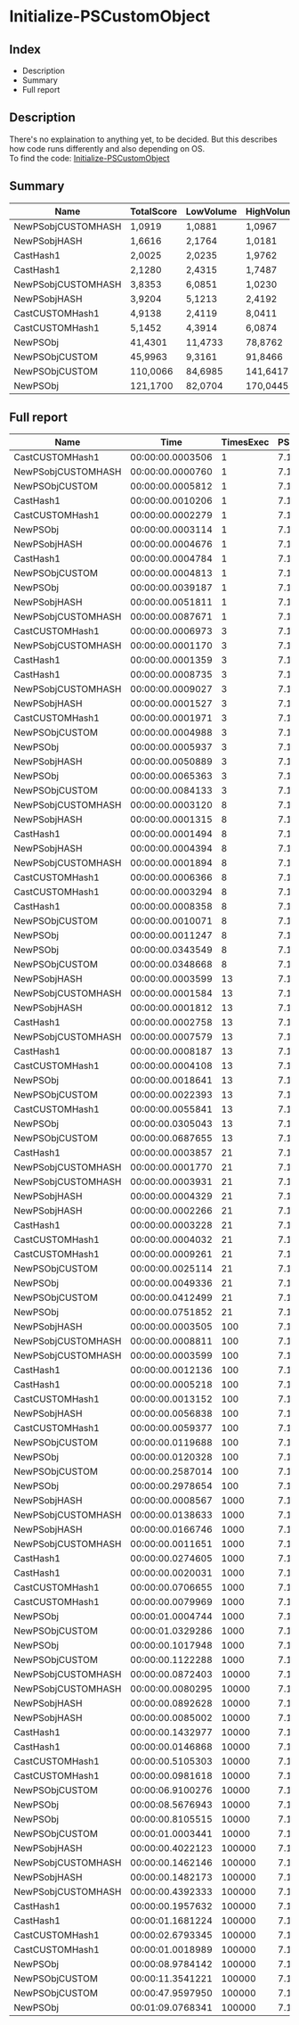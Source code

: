 # Initialize-PSCustomObject
## Index
- Description
- Summary
- Full report
## Description
There's no explaination to anything yet, to be decided. But this describes how code runs differently and also depending on OS.<br/>
To find the code: [Initialize-PSCustomObject](/PerformanceTests/Initialize-PSCustomObject.ps1 )
## Summary
|Name|TotalScore|LowVolume|HighVolume|Assert|OS|
|---|---|---|---|---|---|
|NewPSobjCUSTOMHASH|1,0919|1,0881|1,0967|False|Win|
|NewPSobjHASH|1,6616|2,1764|1,0181|False|Win|
|CastHash1|2,0025|2,0235|1,9762|True|Mac|
|CastHash1|2,1280|2,4315|1,7487|False|Win|
|NewPSobjCUSTOMHASH|3,8353|6,0851|1,0230|True|Mac|
|NewPSobjHASH|3,9204|5,1213|2,4192|True|Mac|
|CastCUSTOMHash1|4,9138|2,4119|8,0411|True|Win|
|CastCUSTOMHash1|5,1452|4,3914|6,0874|True|Mac|
|NewPSObj|41,4301|11,4733|78,8762|True|Win|
|NewPSObjCUSTOM|45,9963|9,3161|91,8466|True|Win|
|NewPSObjCUSTOM|110,0066|84,6985|141,6417|True|Mac|
|NewPSObj|121,1700|82,0704|170,0445|True|Mac|
## Full report
|Name|Time|TimesExec|PSVersion|CLR|WorkSet|Total|Assert|Max|Min|Samples|Score|OS|
|---|---|---|---|---|---|---|---|---|---|---|---|---|
|CastCUSTOMHash1|00:00:00.0003506|1|7.1.4|CoreCLR|4096|00:00:00.0024541|True|00:00:00.0016320|00:00:00.0000993|7|1|Mac|
|NewPSobjCUSTOMHASH|00:00:00.0000760|1|7.1.4|CoreCLR|0|00:00:00.0005319|False|00:00:00.0004360|00:00:00.0000151|7|1|Win|
|NewPSObjCUSTOM|00:00:00.0005812|1|7.1.4|CoreCLR|24576|00:00:00.0040684|True|00:00:00.0014246|00:00:00.0003580|7|1,6577296063890474|Mac|
|CastHash1|00:00:00.0010206|1|7.1.4|CoreCLR|434176|00:00:00.0071443|True|00:00:00.0066687|00:00:00.0000674|7|2,9110096976611524|Mac|
|CastCUSTOMHash1|00:00:00.0002279|1|7.1.4|CoreCLR|57344|00:00:00.0015956|True|00:00:00.0012986|00:00:00.0000388|7|2,998684210526316|Win|
|NewPSObj|00:00:00.0003114|1|7.1.4|CoreCLR|0|00:00:00.0021801|True|00:00:00.0011407|00:00:00.0001484|7|4,097368421052631|Win|
|NewPSobjHASH|00:00:00.0004676|1|7.1.4|CoreCLR|20480|00:00:00.0032734|False|00:00:00.0031109|00:00:00.0000191|7|6,152631578947369|Win|
|CastHash1|00:00:00.0004784|1|7.1.4|CoreCLR|8192|00:00:00.0033490|False|00:00:00.0031644|00:00:00.0000249|7|6,294736842105263|Win|
|NewPSObjCUSTOM|00:00:00.0004813|1|7.1.4|CoreCLR|262144|00:00:00.0033691|True|00:00:00.0024836|00:00:00.0001300|7|6,332894736842105|Win|
|NewPSObj|00:00:00.0039187|1|7.1.4|CoreCLR|229376|00:00:00.0274311|True|00:00:00.0231420|00:00:00.0005358|7|11,177124928693669|Mac|
|NewPSobjHASH|00:00:00.0051811|1|7.1.4|CoreCLR|118784|00:00:00.0362675|True|00:00:00.0358552|00:00:00.0000504|7|14,77780946948089|Mac|
|NewPSobjCUSTOMHASH|00:00:00.0087671|1|7.1.4|CoreCLR|28672|00:00:00.0613700|True|00:00:00.0608978|00:00:00.0000748|7|25,005989731888192|Mac|
|CastCUSTOMHash1|00:00:00.0006973|3|7.1.4|CoreCLR|0|00:00:00.0048810|True|00:00:00.0030956|00:00:00.0002362|7|1|Mac|
|NewPSobjCUSTOMHASH|00:00:00.0001170|3|7.1.4|CoreCLR|0|00:00:00.0008193|False|00:00:00.0005675|00:00:00.0000383|7|1|Win|
|CastHash1|00:00:00.0001359|3|7.1.4|CoreCLR|0|00:00:00.0009515|False|00:00:00.0006347|00:00:00.0000432|7|1,1615384615384616|Win|
|CastHash1|00:00:00.0008735|3|7.1.4|CoreCLR|24576|00:00:00.0061144|True|00:00:00.0050469|00:00:00.0001552|7|1,2526889430661121|Mac|
|NewPSobjCUSTOMHASH|00:00:00.0009027|3|7.1.4|CoreCLR|40960|00:00:00.0063187|True|00:00:00.0026582|00:00:00.0001640|7|1,294564749749032|Mac|
|NewPSobjHASH|00:00:00.0001527|3|7.1.4|CoreCLR|4096|00:00:00.0010690|False|00:00:00.0007716|00:00:00.0000446|7|1,3051282051282052|Win|
|CastCUSTOMHash1|00:00:00.0001971|3|7.1.4|CoreCLR|0|00:00:00.0013800|True|00:00:00.0008146|00:00:00.0000840|7|1,6846153846153846|Win|
|NewPSObjCUSTOM|00:00:00.0004988|3|7.1.4|CoreCLR|0|00:00:00.0034918|True|00:00:00.0012291|00:00:00.0003384|7|4,263247863247863|Win|
|NewPSObj|00:00:00.0005937|3|7.1.4|CoreCLR|0|00:00:00.0041557|True|00:00:00.0012513|00:00:00.0004231|7|5,074358974358974|Win|
|NewPSobjHASH|00:00:00.0050889|3|7.1.4|CoreCLR|28672|00:00:00.0356226|True|00:00:00.0346682|00:00:00.0001255|7|7,298006596873655|Mac|
|NewPSObj|00:00:00.0065363|3|7.1.4|CoreCLR|0|00:00:00.0457543|True|00:00:00.0366161|00:00:00.0011597|7|9,373727233615373|Mac|
|NewPSObjCUSTOM|00:00:00.0084133|3|7.1.4|CoreCLR|61440|00:00:00.0588929|True|00:00:00.0445617|00:00:00.0013664|7|12,065538505664707|Mac|
|NewPSobjCUSTOMHASH|00:00:00.0003120|8|7.1.4|CoreCLR|24576|00:00:00.0021843|True|00:00:00.0011171|00:00:00.0001466|7|1|Mac|
|NewPSobjHASH|00:00:00.0001315|8|7.1.4|CoreCLR|0|00:00:00.0009202|False|00:00:00.0006003|00:00:00.0000482|7|1|Win|
|CastHash1|00:00:00.0001494|8|7.1.4|CoreCLR|4096|00:00:00.0010455|False|00:00:00.0005710|00:00:00.0000695|7|1,1361216730038022|Win|
|NewPSobjHASH|00:00:00.0004394|8|7.1.4|CoreCLR|253952|00:00:00.0030756|True|00:00:00.0014350|00:00:00.0001793|7|1,4083333333333334|Mac|
|NewPSobjCUSTOMHASH|00:00:00.0001894|8|7.1.4|CoreCLR|40960|00:00:00.0013259|False|00:00:00.0008199|00:00:00.0000716|7|1,4403041825095058|Win|
|CastCUSTOMHash1|00:00:00.0006366|8|7.1.4|CoreCLR|0|00:00:00.0044559|True|00:00:00.0014749|00:00:00.0003890|7|2,0403846153846152|Mac|
|CastCUSTOMHash1|00:00:00.0003294|8|7.1.4|CoreCLR|8192|00:00:00.0023057|True|00:00:00.0010422|00:00:00.0001870|7|2,5049429657794677|Win|
|CastHash1|00:00:00.0008358|8|7.1.4|CoreCLR|847872|00:00:00.0058504|True|00:00:00.0047227|00:00:00.0001526|7|2,6788461538461537|Mac|
|NewPSObjCUSTOM|00:00:00.0010071|8|7.1.4|CoreCLR|4096|00:00:00.0070497|True|00:00:00.0016155|00:00:00.0008747|7|7,658555133079848|Win|
|NewPSObj|00:00:00.0011247|8|7.1.4|CoreCLR|8192|00:00:00.0078728|True|00:00:00.0018957|00:00:00.0008200|7|8,552851711026616|Win|
|NewPSObj|00:00:00.0343549|8|7.1.4|CoreCLR|671744|00:00:00.2404846|True|00:00:00.0680282|00:00:00.0023036|7|110,11185897435898|Mac|
|NewPSObjCUSTOM|00:00:00.0348668|8|7.1.4|CoreCLR|147456|00:00:00.2440675|True|00:00:00.1000155|00:00:00.0035868|7|111,75256410256411|Mac|
|NewPSobjHASH|00:00:00.0003599|13|7.1.4|CoreCLR|20480|00:00:00.0025196|True|00:00:00.0012138|00:00:00.0002026|7|1|Mac|
|NewPSobjCUSTOMHASH|00:00:00.0001584|13|7.1.4|CoreCLR|0|00:00:00.0011089|False|00:00:00.0006526|00:00:00.0000712|7|1|Win|
|NewPSobjHASH|00:00:00.0001812|13|7.1.4|CoreCLR|4096|00:00:00.0012683|False|00:00:00.0007981|00:00:00.0000716|7|1,143939393939394|Win|
|CastHash1|00:00:00.0002758|13|7.1.4|CoreCLR|0|00:00:00.0019305|False|00:00:00.0009528|00:00:00.0001543|7|1,7411616161616161|Win|
|NewPSobjCUSTOMHASH|00:00:00.0007579|13|7.1.4|CoreCLR|12288|00:00:00.0053050|True|00:00:00.0033844|00:00:00.0001019|7|2,105862739649903|Mac|
|CastHash1|00:00:00.0008187|13|7.1.4|CoreCLR|4096|00:00:00.0057311|True|00:00:00.0030100|00:00:00.0001049|7|2,2747985551542094|Mac|
|CastCUSTOMHash1|00:00:00.0004108|13|7.1.4|CoreCLR|4096|00:00:00.0028754|True|00:00:00.0010539|00:00:00.0002824|7|2,5934343434343434|Win|
|NewPSObj|00:00:00.0018641|13|7.1.4|CoreCLR|0|00:00:00.0130485|True|00:00:00.0024939|00:00:00.0015652|7|11,768308080808081|Win|
|NewPSObjCUSTOM|00:00:00.0022393|13|7.1.4|CoreCLR|0|00:00:00.0156753|True|00:00:00.0028942|00:00:00.0016348|7|14,13699494949495|Win|
|CastCUSTOMHash1|00:00:00.0055841|13|7.1.4|CoreCLR|8192|00:00:00.0390884|True|00:00:00.0339273|00:00:00.0004539|7|15,515698805223673|Mac|
|NewPSObj|00:00:00.0305043|13|7.1.4|CoreCLR|368640|00:00:00.2135299|True|00:00:00.0844375|00:00:00.0033295|7|84,75771047513199|Mac|
|NewPSObjCUSTOM|00:00:00.0687655|13|7.1.4|CoreCLR|61440|00:00:00.4813586|True|00:00:00.1802927|00:00:00.0059703|7|191,0683523200889|Mac|
|CastHash1|00:00:00.0003857|21|7.1.4|CoreCLR|0|00:00:00.0027000|True|00:00:00.0012560|00:00:00.0002192|7|1|Mac|
|NewPSobjCUSTOMHASH|00:00:00.0001770|21|7.1.4|CoreCLR|0|00:00:00.0012391|False|00:00:00.0006320|00:00:00.0000960|7|1|Win|
|NewPSobjCUSTOMHASH|00:00:00.0003931|21|7.1.4|CoreCLR|12288|00:00:00.0027514|True|00:00:00.0012935|00:00:00.0002242|7|1,0191858957739175|Mac|
|NewPSobjHASH|00:00:00.0004329|21|7.1.4|CoreCLR|0|00:00:00.0030300|True|00:00:00.0017970|00:00:00.0001032|7|1,1223749027741767|Mac|
|NewPSobjHASH|00:00:00.0002266|21|7.1.4|CoreCLR|0|00:00:00.0015864|False|00:00:00.0009135|00:00:00.0001018|7|1,280225988700565|Win|
|CastHash1|00:00:00.0003228|21|7.1.4|CoreCLR|4096|00:00:00.0022593|False|00:00:00.0013421|00:00:00.0001404|7|1,823728813559322|Win|
|CastCUSTOMHash1|00:00:00.0004032|21|7.1.4|CoreCLR|4096|00:00:00.0028221|True|00:00:00.0009849|00:00:00.0002568|7|2,2779661016949153|Win|
|CastCUSTOMHash1|00:00:00.0009261|21|7.1.4|CoreCLR|40960|00:00:00.0064827|True|00:00:00.0020973|00:00:00.0005766|7|2,401088929219601|Mac|
|NewPSObjCUSTOM|00:00:00.0025114|21|7.1.4|CoreCLR|0|00:00:00.0175796|True|00:00:00.0033805|00:00:00.0022659|7|14,188700564971752|Win|
|NewPSObj|00:00:00.0049336|21|7.1.4|CoreCLR|393216|00:00:00.0345349|True|00:00:00.0187983|00:00:00.0021887|7|27,873446327683617|Win|
|NewPSObjCUSTOM|00:00:00.0412499|21|7.1.4|CoreCLR|106496|00:00:00.2887495|True|00:00:00.1093060|00:00:00.0061504|7|106,94814622763806|Mac|
|NewPSObj|00:00:00.0751852|21|7.1.4|CoreCLR|-1597440|00:00:00.5262967|True|00:00:00.1795012|00:00:00.0070766|7|194,93181228934404|Mac|
|NewPSobjHASH|00:00:00.0003505|100|7.1.4|CoreCLR|0|00:00:00.0024537|False|00:00:00.0008823|00:00:00.0001009|7|1|Win|
|NewPSobjCUSTOMHASH|00:00:00.0008811|100|7.1.4|CoreCLR|16384|00:00:00.0061679|True|00:00:00.0023388|00:00:00.0002874|7|1|Mac|
|NewPSobjCUSTOMHASH|00:00:00.0003599|100|7.1.4|CoreCLR|135168|00:00:00.0025192|False|00:00:00.0008565|00:00:00.0001105|7|1,0268188302425107|Win|
|CastHash1|00:00:00.0012136|100|7.1.4|CoreCLR|20480|00:00:00.0084952|True|00:00:00.0054260|00:00:00.0003807|7|1,3773691975939166|Mac|
|CastHash1|00:00:00.0005218|100|7.1.4|CoreCLR|3158016|00:00:00.0036524|False|00:00:00.0010277|00:00:00.0004104|7|1,4887303851640514|Win|
|CastCUSTOMHash1|00:00:00.0013152|100|7.1.4|CoreCLR|2596864|00:00:00.0092064|True|00:00:00.0019256|00:00:00.0010878|7|3,7523537803138374|Win|
|NewPSobjHASH|00:00:00.0056838|100|7.1.4|CoreCLR|4505600|00:00:00.0397867|True|00:00:00.0306080|00:00:00.0003555|7|6,450800136193394|Mac|
|CastCUSTOMHash1|00:00:00.0059377|100|7.1.4|CoreCLR|49152|00:00:00.0415638|True|00:00:00.0287152|00:00:00.0014290|7|6,738962660310975|Mac|
|NewPSObjCUSTOM|00:00:00.0119688|100|7.1.4|CoreCLR|937984|00:00:00.0837816|True|00:00:00.0143309|00:00:00.0101330|7|34,147788873038515|Win|
|NewPSObj|00:00:00.0120328|100|7.1.4|CoreCLR|1757184|00:00:00.0842297|True|00:00:00.0207696|00:00:00.0095697|7|34,33038516405136|Win|
|NewPSObjCUSTOM|00:00:00.2587014|100|7.1.4|CoreCLR|65536|00:00:01.8109099|True|00:00:00.3560412|00:00:00.1245690|7|293,61184882533195|Mac|
|NewPSObj|00:00:00.2978654|100|7.1.4|CoreCLR|3993600|00:00:02.0850579|True|00:00:00.7970077|00:00:00.1562182|7|338,0608330495971|Mac|
|NewPSobjHASH|00:00:00.0008567|1000|7.1.4|CoreCLR|12288|00:00:00.0059966|False|00:00:00.0030001|00:00:00.0004801|7|1|Win|
|NewPSobjCUSTOMHASH|00:00:00.0138633|1000|7.1.4|CoreCLR|16384|00:00:00.0970433|True|00:00:00.0338334|00:00:00.0021076|7|1|Mac|
|NewPSobjHASH|00:00:00.0166746|1000|7.1.4|CoreCLR|241664|00:00:00.1167222|True|00:00:00.0553022|00:00:00.0020764|7|1,2027872151652204|Mac|
|NewPSobjCUSTOMHASH|00:00:00.0011651|1000|7.1.4|CoreCLR|4096|00:00:00.0081555|False|00:00:00.0031934|00:00:00.0006736|7|1,3599859927629274|Win|
|CastHash1|00:00:00.0274605|1000|7.1.4|CoreCLR|368640|00:00:00.1922237|True|00:00:00.0961075|00:00:00.0024901|7|1,980805435935167|Mac|
|CastHash1|00:00:00.0020031|1000|7.1.4|CoreCLR|8192|00:00:00.0140218|False|00:00:00.0034702|00:00:00.0017041|7|2,338158048324968|Win|
|CastCUSTOMHash1|00:00:00.0706655|1000|7.1.4|CoreCLR|344064|00:00:00.4946582|True|00:00:00.0940296|00:00:00.0464683|7|5,097307278930702|Mac|
|CastCUSTOMHash1|00:00:00.0079969|1000|7.1.4|CoreCLR|180224|00:00:00.0559785|True|00:00:00.0125656|00:00:00.0046049|7|9,334539512081243|Win|
|NewPSObj|00:00:01.0004744|1000|7.1.4|CoreCLR|8192000|00:00:07.0033211|True|00:00:01.5812633|00:00:00.7446821|7|72,16711749727698|Mac|
|NewPSObjCUSTOM|00:00:01.0329286|1000|7.1.4|CoreCLR|-1007616|00:00:07.2305004|True|00:00:01.1728799|00:00:00.8122915|7|74,5081329842101|Mac|
|NewPSObj|00:00:00.1017948|1000|7.1.4|CoreCLR|5599232|00:00:00.7125637|True|00:00:00.1099335|00:00:00.0941881|7|118,8219913622038|Win|
|NewPSObjCUSTOM|00:00:00.1122288|1000|7.1.4|CoreCLR|5296128|00:00:00.7856016|True|00:00:00.1195090|00:00:00.1060368|7|131,00128399673164|Win|
|NewPSobjCUSTOMHASH|00:00:00.0872403|10000|7.1.4|CoreCLR|20164608|00:00:00.6106824|True|00:00:00.0972384|00:00:00.0636986|7|1|Mac|
|NewPSobjCUSTOMHASH|00:00:00.0080295|10000|7.1.4|CoreCLR|0|00:00:00.0562062|False|00:00:00.0110863|00:00:00.0062130|7|1|Win|
|NewPSobjHASH|00:00:00.0892628|10000|7.1.4|CoreCLR|12931072|00:00:00.6248393|True|00:00:00.1388172|00:00:00.0441581|7|1,0231830931347095|Mac|
|NewPSobjHASH|00:00:00.0085002|10000|7.1.4|CoreCLR|4096|00:00:00.0595014|False|00:00:00.0103364|00:00:00.0060176|7|1,0586213338314963|Win|
|CastHash1|00:00:00.1432977|10000|7.1.4|CoreCLR|33951744|00:00:01.0030838|True|00:00:00.2274954|00:00:00.0750747|7|1,6425631273620105|Mac|
|CastHash1|00:00:00.0146868|10000|7.1.4|CoreCLR|-21917696|00:00:00.1028078|False|00:00:00.0240148|00:00:00.0111345|7|1,8291051746684102|Win|
|CastCUSTOMHash1|00:00:00.5105303|10000|7.1.4|CoreCLR|35385344|00:00:03.5737120|True|00:00:00.5527170|00:00:00.4677022|7|5,8520007381909505|Mac|
|CastCUSTOMHash1|00:00:00.0981618|10000|7.1.4|CoreCLR|11284480|00:00:00.6871326|True|00:00:00.1225207|00:00:00.0748391|7|12,225144778628806|Win|
|NewPSObjCUSTOM|00:00:06.9100276|10000|7.1.4|CoreCLR|-13479936|00:00:48.3701933|True|00:00:07.3326307|00:00:06.5466279|7|79,2068298710573|Mac|
|NewPSObj|00:00:08.5676943|10000|7.1.4|CoreCLR|41824256|00:00:59.9738599|True|00:00:09.5554417|00:00:07.5033788|7|98,20798759288998|Mac|
|NewPSObj|00:00:00.8105515|10000|7.1.4|CoreCLR|48869376|00:00:05.6738607|True|00:00:00.8450690|00:00:00.7431386|7|100,9466965564481|Win|
|NewPSObjCUSTOM|00:00:01.0003441|10000|7.1.4|CoreCLR|39870464|00:00:07.0024088|True|00:00:01.0458027|00:00:00.9648719|7|124,58361043651534|Win|
|NewPSobjHASH|00:00:00.4022123|100000|7.1.4|CoreCLR|262713344|00:00:02.8154863|True|00:00:00.5128052|00:00:00.3346017|7|1|Mac|
|NewPSobjCUSTOMHASH|00:00:00.1462146|100000|7.1.4|CoreCLR|4096|00:00:01.0235024|False|00:00:00.1571526|00:00:00.1390240|7|1|Win|
|NewPSobjHASH|00:00:00.1482173|100000|7.1.4|CoreCLR|-16384|00:00:01.0375211|False|00:00:00.1544617|00:00:00.1386635|7|1,0136969905878073|Win|
|NewPSobjCUSTOMHASH|00:00:00.4392333|100000|7.1.4|CoreCLR|293072896|00:00:03.0746330|True|00:00:00.5416491|00:00:00.3742457|7|1,0920434307951299|Mac|
|CastHash1|00:00:00.1957632|100000|7.1.4|CoreCLR|-123568128|00:00:01.3703424|False|00:00:00.2076956|00:00:00.1905795|7|1,3388758714929974|Win|
|CastHash1|00:00:01.1681224|100000|7.1.4|CoreCLR|169172992|00:00:08.1768566|True|00:00:01.4454815|00:00:01.0313472|7|2,9042433560584797|Mac|
|CastCUSTOMHash1|00:00:02.6793345|100000|7.1.4|CoreCLR|93605888|00:00:18.7553414|True|00:00:02.9035762|00:00:02.3725030|7|6,6614931965034385|Mac|
|CastCUSTOMHash1|00:00:01.0018989|100000|7.1.4|CoreCLR|302407680|00:00:07.0132925|True|00:00:01.2690211|00:00:00.8786642|7|6,852249364974496|Win|
|NewPSObj|00:00:08.9784142|100000|7.1.4|CoreCLR|341110784|00:01:02.8488993|True|00:00:10.2208055|00:00:07.8643063|7|61,40572966037591|Win|
|NewPSObjCUSTOM|00:00:11.3541221|100000|7.1.4|CoreCLR|237932544|00:01:19.4788544|True|00:00:12.6359992|00:00:09.4409392|7|77,65381911245525|Win|
|NewPSObjCUSTOM|00:00:47.9597950|100000|7.1.4|CoreCLR|69079040|00:05:35.7185652|True|00:00:50.5666502|00:00:44.3832511|7|119,24000086521471|Mac|
|NewPSObj|00:01:09.0768341|100000|7.1.4|CoreCLR|78647296|00:08:03.5378387|True|00:01:37.0432195|00:00:43.4760273|7|171,7422219559173|Mac|

